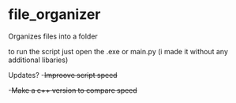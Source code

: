 # file_organizer
Organizes files into a folder

to run the script just open the .exe or main.py (i made it without any additional libaries)

Updates?
-~~Improove script speed~~ 

-~~Make a c++ version to compare speed~~
